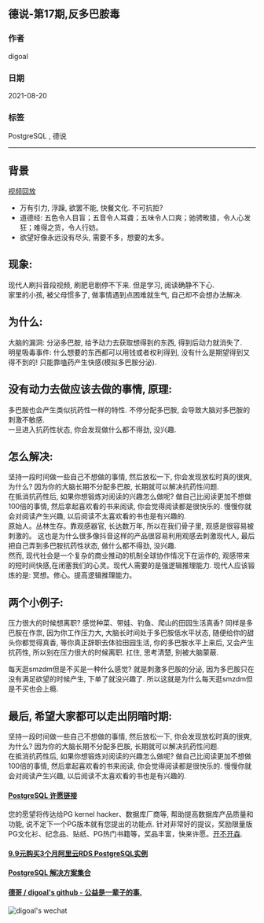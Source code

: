 ## 德说-第17期,反多巴胺毒  
      
### 作者      
digoal      
      
### 日期      
2021-08-20       
      
### 标签      
PostgreSQL , 德说    
      
----      
      
## 背景     
[视频回放](https://www.bilibili.com/video/BV1sU4y1E7qs/)  
  
- 万有引力, 浮躁, 欲罢不能, 快餐文化. 不可抗拒?   
- 道德经: 五色令人目盲；五音令人耳聋；五味令人口爽；驰骋畋猎，令人心发狂；难得之货，令人行妨。  
- 欲望好像永远没有尽头, 需要不多，想要的太多。   
  
## 现象:   
现代人刷抖音段视频, 刷肥皂剧停不下来. 但是学习, 阅读确静不下心.  
家里的小孩, 被父母惯多了, 做事情遇到点困难就生气, 自己却不会想办法解决.   
  
## 为什么:   
大脑的漏洞: 分泌多巴胺, 给予动力去获取想得到的东西, 得到后动力就消失了.   
明星吸毒事件: 什么想要的东西都可以用钱或者权利得到, 没有什么是期望得到又得不到的! 只能靠嗑药产生快感(模拟多巴胺分泌).   
  
## 没有动力去做应该去做的事情, 原理:   
多巴胺也会产生类似抗药性一样的特性.  不停分配多巴胺, 会导致大脑对多巴胺的刺激不敏感.    
一旦进入抗药性状态, 你会发现做什么都不得劲, 没兴趣.   
  
## 怎么解决:    
坚持一段时间做一些自己不想做的事情, 然后放松一下, 你会发现放松时真的很爽, 为什么?  因为你的大脑长期不分配多巴胺, 长期就可以解决抗药性问题.     
在抵消抗药性后, 如果你想锻炼对阅读的兴趣怎么做呢? 做自己比阅读更加不想做100倍的事情, 然后拿起喜欢看的书来阅读, 你会觉得阅读都是很快乐的. 慢慢你就会对阅读产生兴趣, 以后阅读不太喜欢看的书也是有兴趣的.    
原始人。丛林生存。靠观感器官, 长达数万年, 所以在我们骨子里, 观感是很容易被刺激的。 这也是为什么很多像抖音这样的产品很容易利用观感去刺激现代人, 最后把自己弄到多巴胺抗药性状态, 做什么都不得劲, 没兴趣.    
然而, 现代社会是一个复杂的商业推动的机制全球协作情况下在运作的, 观感带来的短时间快感,在闭塞我们的心灵。现代人需要的是强逻辑推理能力. 现代人应该锻炼的是: 冥想。修心。提高逻辑推理能力。    
  
  
## 两个小例子:  
压力很大的时候想离职? 感觉种菜、带娃、钓鱼、爬山的田园生活真香? 同样是多巴胺在作祟, 因为你工作压力大, 大脑长时间处于多巴胺低水平状态, 随便给你的甜头你都觉得真香, 等你真正辞职去体验田园生活, 你的多巴胺水平上来后, 又会产生抗药性, 所以别在压力很大的时候离职. 扛住, 思考清楚, 别被大脑蒙蔽.   
  
每天逛smzdm但是不买是一种什么感觉? 就是刺激多巴胺的分泌, 因为多巴胺只在没有满足欲望的时候产生, 下单了就没兴趣了. 所以这就是为什么每天逛smzdm但是不买也会上瘾.     
  
## 最后, 希望大家都可以走出阴暗时期:   
坚持一段时间做一些自己不想做的事情, 然后放松一下, 你会发现放松时真的很爽, 为什么?  因为你的大脑长期不分配多巴胺, 长期就可以解决抗药性问题.     
在抵消抗药性后, 如果你想锻炼对阅读的兴趣怎么做呢? 做自己比阅读更加不想做100倍的事情, 然后拿起喜欢看的书来阅读, 你会觉得阅读都是很快乐的. 慢慢你就会对阅读产生兴趣, 以后阅读不太喜欢看的书也是有兴趣的.  
  
#### [PostgreSQL 许愿链接](https://github.com/digoal/blog/issues/76 "269ac3d1c492e938c0191101c7238216")
您的愿望将传达给PG kernel hacker、数据库厂商等, 帮助提高数据库产品质量和功能, 说不定下一个PG版本就有您提出的功能点. 针对非常好的提议，奖励限量版PG文化衫、纪念品、贴纸、PG热门书籍等，奖品丰富，快来许愿。[开不开森](https://github.com/digoal/blog/issues/76 "269ac3d1c492e938c0191101c7238216").  
  
  
#### [9.9元购买3个月阿里云RDS PostgreSQL实例](https://www.aliyun.com/database/postgresqlactivity "57258f76c37864c6e6d23383d05714ea")
  
  
#### [PostgreSQL 解决方案集合](https://yq.aliyun.com/topic/118 "40cff096e9ed7122c512b35d8561d9c8")
  
  
#### [德哥 / digoal's github - 公益是一辈子的事.](https://github.com/digoal/blog/blob/master/README.md "22709685feb7cab07d30f30387f0a9ae")
  
  
![digoal's wechat](../pic/digoal_weixin.jpg "f7ad92eeba24523fd47a6e1a0e691b59")
  
